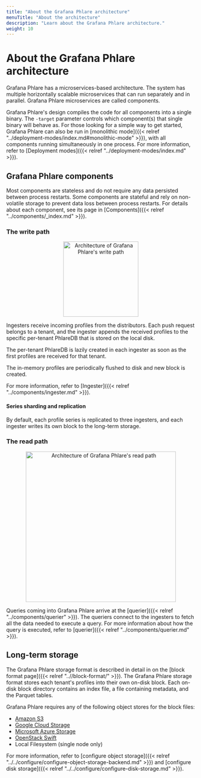 ```yaml
---
title: "About the Grafana Phlare architecture"
menuTitle: "About the architecture"
description: "Learn about the Grafana Phlare architecture."
weight: 10
---
```


# About the Grafana Phlare architecture

Grafana Phlare has a microservices-based architecture.
The system has multiple horizontally scalable microservices that can run separately and in parallel.
Grafana Phlare microservices are called components.

Grafana Phlare's design compiles the code for all components into a single binary.
The `-target` parameter controls which component(s) that single binary will behave as. For those looking for a simple way to get started, Grafana Phlare can also be run in [monolithic mode]({{< relref "../deployment-modes/index.md#monolithic-mode" >}}), with all components running simultaneously in one process.
For more information, refer to [Deployment modes]({{< relref "../deployment-modes/index.md" >}}).

## Grafana Phlare components

Most components are stateless and do not require any data persisted between process restarts. Some components are stateful and rely on non-volatile storage to prevent data loss between process restarts. For details about each component, see its page in [Components]({{< relref "../components/_index.md" >}}).

### The write path

[//]: # "To edit open with https://mermaid.live/edit#pako{...}"
<p align="center">
  <img alt="Architecture of Grafana Phlare's write path" width="200px" src="https://mermaid.ink/svg/pako:eNqNUc9PwyAU_lcavGzJtrqi3cbBg9GzB008rDtQeLQoLQ08nMvS_11onHr09vH9gvc4E2ElEEaUsUfRcofZy33VZ1nw4Gb7V6cR_GGeLZd3mdQena4DWpccf46TrPsGPMKkXfAkWJ8o62f7p_oNBGY-RuAwT6zHk4HpskxpY9iV2qlF7LXvwK4opd94edQSW1YMn78h6_8dIQvSgeu4lnHSc6qoCLbQQUVYhBIUDwYrUvVjtIZBcoRHqeMzCVPceFgQHud8PvWCMHQBLqYHzRvHux-XsVxCDJ0Jnoa01iYuKVYK2yvdJD44E-kWcfAsz5O8ajS2oV4J2-Vey_QH7ceuzMui3PKCQrmh_JZSKer1bquKm7WSm-t1wck4jl9KVZdq" />
  </a>
</p>

Ingesters receive incoming profiles from the distributors.
Each push request belongs to a tenant, and the ingester appends the received profiles to the specific per-tenant PhlareDB that is stored on the local disk.

The per-tenant PhlareDB is lazily created in each ingester as soon as the first profiles are received for that tenant.

The in-memory profiles are periodically flushed to disk and new block is created.

For more information, refer to [Ingester]({{< relref "../components/ingester.md" >}}).

#### Series sharding and replication

By default, each profile series is replicated to three ingesters, and each ingester writes its own block to the long-term storage.

### The read path

[//]: # "To edit open with https://mermaid.live/edit#pako{...}"
<p align="center">
  <img alt="Architecture of Grafana Phlare's read path" width="400px" src="https://mermaid.ink/svg/pako:eNqNkTFPwzAQhf-K5S6t1DY0gbTxwIBgRgK2poNrnxODEwf7TKmq_HfsqoDExPb03vfO9vlEhZVAGVXGHkTLHZKXu7onJHhw0-0TcOl3M7JY3JL3AE6DS-FFnm3dN-Dxr0-E7WJCvLX9GbM-AdZPt4_7VxBIPFoHu1lyPR4NnE8kShvDJqpSc4_OvgGbFEVx0YuDltiyfPj8LVn_7wqd0w5cx7WMzz2lETXFFjqoKYtSguLBYE3rfoxoGCRHeJA6XpMyxY2HOeUB7fOxF5ShC_AN3WveON79UMZyCbF0ongc0m4b7TGOFLZXukl-cCbaLeLgWZaleNlobMN-GdeWeS3TR7QfVZmVebnheQHluuA3RSHFflVtVH69UnJ9tco5HcfxC3-dl_E" />
  </a>
</p>

Queries coming into Grafana Phlare arrive at the [querier]({{< relref "../components/querier" >}}). The queriers connect to the ingesters to fetch all the data needed to execute a query. For more information about how the query is executed, refer to [querier]({{< relref "../components/querier.md" >}}).

## Long-term storage

The Grafana Phlare storage format is described in detail in on the [block format page]({{< relref "..//block-format/" >}}).
The Grafana Phlare storage format stores each tenant's profiles into their own on-disk block. Each on-disk block directory contains an index file, a file containing metadata, and the Parquet tables.

Grafana Phlare requires any of the following object stores for the block files:

[//]: # "TODO: Verify that's correct"

- [Amazon S3](https://aws.amazon.com/s3)
- [Google Cloud Storage](https://cloud.google.com/storage/)
- [Microsoft Azure Storage](https://azure.microsoft.com/en-us/services/storage/)
- [OpenStack Swift](https://wiki.openstack.org/wiki/Swift)
- Local Filesystem (single node only)

For more information, refer to [configure object storage]({{< relref "../../configure/configure-object-storage-backend.md" >}}) and [configure disk storage]({{< relref "../../configure/configure-disk-storage.md" >}}).
